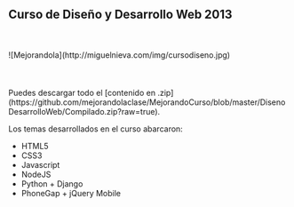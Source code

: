 ## Curso de Diseño y Desarrollo Web 2013
<br />
<br />
![Mejorandola](http://miguelnieva.com/img/cursodiseno.jpg)
<br />
<br />
<br />
<br />
Puedes descargar todo el [contenido en .zip] (https://github.com/mejorandolaclase/MejorandoCurso/blob/master/DisenoDesarrolloWeb/Compilado.zip?raw=true).

Los temas desarrollados en el curso abarcaron:

- HTML5
- CSS3
- Javascript
- NodeJS
- Python + Django
- PhoneGap + jQuery Mobile


